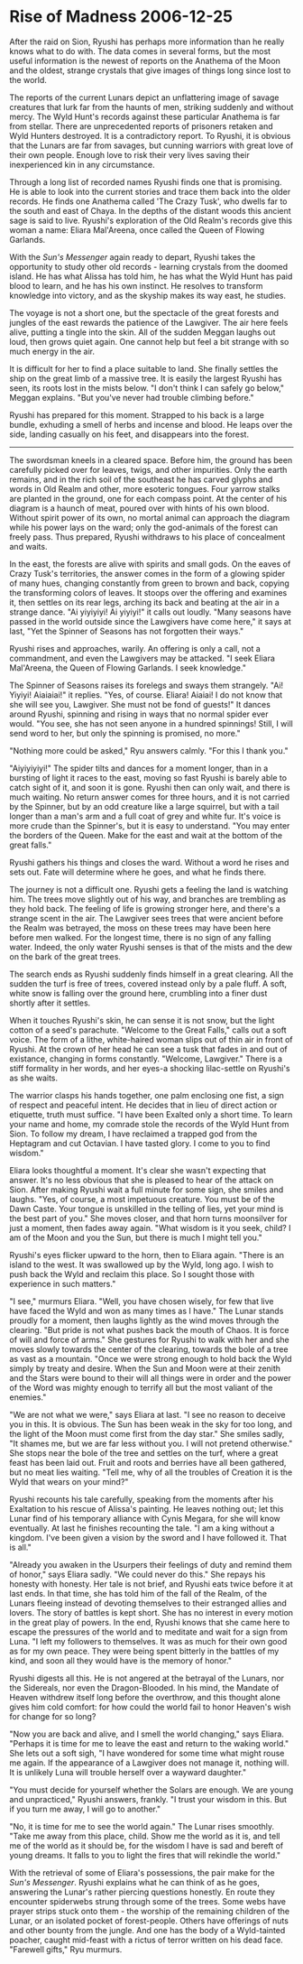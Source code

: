 <!-- TITLE: Rise of Madness 2006-12-25 -->
<!-- SUBTITLE: A game log for Rise of Madness -->

# Rise of Madness 2006-12-25

After the raid on Sion, Ryushi has perhaps more information than he really knows what to do with. The data comes in several forms, but the most useful information is the newest of reports on the Anathema of the Moon and the oldest, strange crystals that give images of things long since lost to the world.

The reports of the current Lunars depict an unflattering image of savage creatures that lurk far from the haunts of men, striking suddenly and without mercy. The Wyld Hunt's records against these particular Anathema is far from stellar. There are unprecedented reports of prisoners retaken and Wyld Hunters destroyed. It is a contradictory report. To Ryushi, it is obvious that the Lunars are far from savages, but cunning warriors with great love of their own people. Enough love to risk their very lives saving their inexperienced kin in any circumstance.

Through a long list of recorded names Ryushi finds one that is promising. He is able to look into the current stories and trace them back into the older records. He finds one Anathema called 'The Crazy Tusk', who dwells far to the south and east of Chaya. In the depths of the distant woods this ancient sage is said to live. Ryushi's exploration of the Old Realm's records give this woman a name: Eliara Mal'Areena, once called the Queen of Flowing Garlands.

With the _Sun's Messenger_ again ready to depart, Ryushi takes the opportunity to study other old records - learning crystals from the doomed island. He has what Alissa has told him, he has what the Wyld Hunt has paid blood to learn, and he has his own instinct. He resolves to transform knowledge into victory, and as the skyship makes its way east, he studies.

The voyage is not a short one, but the spectacle of the great forests and jungles of the east rewards the patience of the Lawgiver. The air here feels alive, putting a tingle into the skin. All of the sudden Meggan laughs out loud, then grows quiet again. One cannot help but feel a bit strange with so much energy in the air.

It is difficult for her to find a place suitable to land. She finally settles the ship on the great limb of a massive tree. It is easily the largest Ryushi has seen, its roots lost in the mists below. "I don't think I can safely go below," Meggan explains. "But you've never had trouble climbing before."

Ryushi has prepared for this moment. Strapped to his back is a large bundle, exhuding a smell of herbs and incense and blood. He leaps over the side, landing casually on his feet, and disappears into the forest.

---

The swordsman kneels in a cleared space. Before him, the ground has been carefully picked over for leaves, twigs, and other impurities. Only the earth remains, and in the rich soil of the southeast he has carved glyphs and words in Old Realm and other, more esoteric tongues. Four yarrow stalks are planted in the ground, one for each compass point. At the center of his diagram is a haunch of meat, poured over with hints of his own blood. Without spirit power of its own, no mortal animal can approach the diagram while his power lays on the ward; only the god-animals of the forest can freely pass. Thus prepared, Ryushi withdraws to his place of concealment and waits.

In the east, the forests are alive with spirits and small gods. On the eaves of Crazy Tusk's territories, the answer comes in the form of a glowing spider of many hues, changing constantly from green to brown and back, copying the transforming colors of leaves. It stoops over the offering and examines it, then settles on its rear legs, arching its back and beating at the air in a strange dance. "Ai yiyiyiyi! Ai yiyiyi!" it calls out loudly. "Many seasons have passed in the world outside since the Lawgivers have come here," it says at last, "Yet the Spinner of Seasons has not forgotten their ways."

Ryushi rises and approaches, warily. An offering is only a call, not a commandment, and even the Lawgivers may be attacked. "I seek Eliara Mal'Areena, the Queen of Flowing Garlands. I seek knowledge."

The Spinner of Seasons raises its forelegs and sways them strangely. "Ai! Yiyiyi! Aiaiaiai!" it replies. "Yes, of course. Eliara! Aiaiai! I do not know that she will see you, Lawgiver. She must not be fond of guests!" It dances around Ryushi, spinning and rising in ways that no normal spider ever would. "You see, she has not seen anyone in a hundred spinnings! Still, I will send word to her, but only the spinning is promised, no more."

"Nothing more could be asked," Ryu answers calmly. "For this I thank you."

"Aiyiyiyiyi!" The spider tilts and dances for a moment longer, than in a bursting of light it races to the east, moving so fast Ryushi is barely able to catch sight of it, and soon it is gone. Ryushi then can only wait, and there is much waiting. No return answer comes for three hours, and it is not carried by the Spinner, but by an odd creature like a large squirrel, but with a tail longer than a man's arm and a full coat of grey and white fur. It's voice is more crude than the Spinner's, but it is easy to understand. "You may enter the borders of the Queen. Make for the east and wait at the bottom of the great falls."

Ryushi gathers his things and closes the ward. Without a word he rises and sets out. Fate will determine where he goes, and what he finds there.

The journey is not a difficult one. Ryushi gets a feeling the land is watching him. The trees move slightly out of his way, and branches are trembling as they hold back. The feeling of life is growing stronger here, and there's a strange scent in the air. The Lawgiver sees trees that were ancient before the Realm was betrayed, the moss on these trees may have been here before men walked. For the longest time, there is no sign of any falling water. Indeed, the only water Ryushi senses is that of the mists and the dew on the bark of the great trees.

The search ends as Ryushi suddenly finds himself in a great clearing. All the sudden the turf is free of trees, covered instead only by a pale fluff. A soft, white snow is falling over the ground here, crumbling into a finer dust shortly after it settles.

When it touches Ryushi's skin, he can sense it is not snow, but the light cotton of a seed's parachute. "Welcome to the Great Falls," calls out a soft voice. The form of a lithe, white-haired woman slips out of thin air in front of Ryushi. At the crown of her head he can see a tusk that fades in and out of existance, changing in forms constantly. "Welcome, Lawgiver." There is a stiff formality in her words, and her eyes-a shocking lilac-settle on Ryushi's as she waits.

The warrior clasps his hands together, one palm enclosing one fist, a sign of respect and peaceful intent. He decides that in lieu of direct action or etiquette, truth must suffice. "I have been Exalted only a short time. To learn your name and home, my comrade stole the records of the Wyld Hunt from Sion. To follow my dream, I have reclaimed a trapped god from the Heptagram and cut Octavian. I have tasted glory. I come to you to find wisdom."

Eliara looks thoughtful a moment. It's clear she wasn't expecting that answer. It's no less obvious that she is pleased to hear of the attack on Sion. After making Ryushi wait a full minute for some sign, she smiles and laughs. "Yes, of course, a most impetuous creature. You must be of the Dawn Caste. Your tongue is unskilled in the telling of lies, yet your mind is the best part of you." She moves closer, and that horn turns moonsilver for just a moment, then fades away again. "What wisdom is it you seek, child? I am of the Moon and you the Sun, but there is much I might tell you."

Ryushi's eyes flicker upward to the horn, then to Eliara again. "There is an island to the west. It was swallowed up by the Wyld, long ago. I wish to push back the Wyld and reclaim this place. So I sought those with experience in such matters."

"I see," murmurs Eliara. "Well, you have chosen wisely, for few that live have faced the Wyld and won as many times as I have." The Lunar stands proudly for a moment, then laughs lightly as the wind moves through the clearing. "But pride is not what pushes back the mouth of Chaos. It is force of will and force of arms." She gestures for Ryushi to walk with her and she moves slowly towards the center of the clearing, towards the bole of a tree as vast as a mountain. "Once we were strong enough to hold back the Wyld simply by treaty and desire. When the Sun and Moon were at their zenith and the Stars were bound to their will all things were in order and the power of the Word was mighty enough to terrify all but the most valiant of the enemies."

"We are not what we were," says Eliara at last. "I see no reason to deceive you in this. It is obvious. The Sun has been weak in the sky for too long, and the light of the Moon must come first from the day star." She smiles sadly, "It shames me, but we are far less without you. I will not pretend otherwise." She stops near the bole of the tree and settles on the turf, where a great feast has been laid out. Fruit and roots and berries have all been gathered, but no meat lies waiting. "Tell me, why of all the troubles of Creation it is the Wyld that wears on your mind?"

Ryushi recounts his tale carefully, speaking from the moments after his Exaltation to his rescue of Alissa's painting. He leaves nothing out; let this Lunar find of his temporary alliance with Cynis Megara, for she will know eventually. At last he finishes recounting the tale. "I am a king without a kingdom. I've been given a vision by the sword and I have followed it. That is all."

"Already you awaken in the Usurpers their feelings of duty and remind them of honor," says Eliara sadly. "We could never do this." She repays his honesty with honesty. Her tale is not brief, and Ryushi eats twice before it at last ends. In that time, she has told him of the fall of the Realm, of the Lunars fleeing instead of devoting themselves to their estranged allies and lovers. The story of battles is kept short. She has no interest in every motion in the great play of powers. In the end, Ryushi knows that she came here to escape the pressures of the world and to meditate and wait for a sign from Luna. "I left my followers to themselves. It was as much for their own good as for my own peace. They were being spent bitterly in the battles of my kind, and soon all they would have is the memory of honor."

Ryushi digests all this. He is not angered at the betrayal of the Lunars, nor the Sidereals, nor even the Dragon-Blooded. In his mind, the Mandate of Heaven withdrew itself long before the overthrow, and this thought alone gives him cold comfort: for how could the world fail to honor Heaven's wish for change for so long?

"Now you are back and alive, and I smell the world changing," says Eliara. "Perhaps it is time for me to leave the east and return to the waking world." She lets out a soft sigh, "I have wondered for some time what might rouse me again. If the appearance of a Lawgiver does not manage it, nothing will. It is unlikely Luna will trouble herself over a wayward daughter."

"You must decide for yourself whether the Solars are enough. We are young and unpracticed," Ryushi answers, frankly. "I trust your wisdom in this. But if you turn me away, I will go to another."

"No, it is time for me to see the world again." The Lunar rises smoothly. "Take me away from this place, child. Show me the world as it is, and tell me of the world as it should be, for the wisdom I have is sad and bereft of young dreams. It falls to you to light the fires that will rekindle the world."

With the retrieval of some of Eliara's possessions, the pair make for the _Sun's Messenger_. Ryushi explains what he can think of as he goes, answering the Lunar's rather piercing questions honestly. En route they encounter spiderwebs strung through some of the trees. Some webs have prayer strips stuck onto them - the worship of the remaining children of the Lunar, or an isolated pocket of forest-people. Others have offerings of nuts and other bounty from the jungle. And one has the body of a Wyld-tainted poacher, caught mid-feast with a rictus of terror written on his dead face. "Farewell gifts," Ryu murmurs.